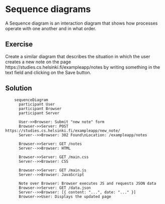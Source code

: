 <h1>Sequence diagrams</h1>
<p>A Sequence diagram is an interaction diagram that shows how processes operate with one another and in what order.</p>

<h2>Exercise</h2>
<p>Create a similar diagram that describes the situation in which the user creates a new note on the page https://studies.cs.helsinki.fi/exampleapp/notes by writing something in the text field and clicking on the Save button.</p>

<h2>Solution</h2>

```mermaid
    sequenceDiagram
      participant User
      participant Browser
      participant Server

      User->>Browser: Submit "new note" form
      Browser->>Server: POST https://studies.cs.helsinki.fi/exampleapp/new_note/
      Server-->>Browser: 302 Found\nLocation: /exampleapp/notes

      Browser->>Server: GET /notes
      Server-->>Browser: HTML

      Browser->>Server: GET /main.css
      Server-->>Browser: CSS

      Browser->>Server: GET /main.js
      Server-->>Browser: JavaScript

      Note over Browser: Browser executes JS and requests JSON data
      Browser->>Server: GET /data.json
      Server-->>Browser: [{ content: "...", date: "..." }]
      Browser->>User: Displays the updated page
```

